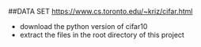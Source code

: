 ##DATA SET 
https://www.cs.toronto.edu/~kriz/cifar.html
- download the python version of cifar10
- extract the files in the root directory of this project
